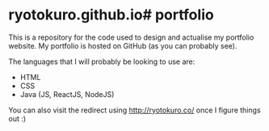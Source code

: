 # ryotokuro.github.io# portfolio
This is a repository for the code used to design and actualise my portfolio website.
My portfolio is hosted on GitHub (as you can probably see).

The languages that I will probably be looking to use are:
* HTML
* CSS
* Java (JS, ReactJS, NodeJS)

You can also visit the redirect using http://ryotokuro.co/ once I figure things out :)
